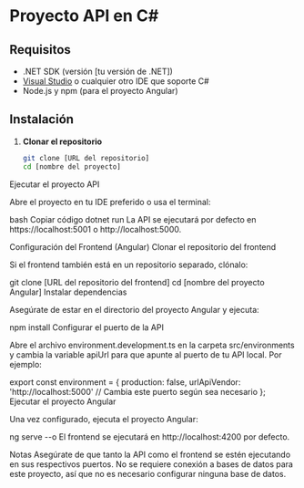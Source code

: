 # Proyecto API en C#

## Requisitos

- .NET SDK (versión [tu versión de .NET])
- [Visual Studio](https://visualstudio.microsoft.com/) o cualquier otro IDE que soporte C#
- Node.js y npm (para el proyecto Angular)

## Instalación

1. **Clonar el repositorio**

   ```bash
   git clone [URL del repositorio]
   cd [nombre del proyecto]
Ejecutar el proyecto API

Abre el proyecto en tu IDE preferido o usa el terminal:

bash
Copiar código
dotnet run
La API se ejecutará por defecto en https://localhost:5001 o http://localhost:5000.

Configuración del Frontend (Angular)
Clonar el repositorio del frontend

Si el frontend también está en un repositorio separado, clónalo:

git clone [URL del repositorio del frontend]
cd [nombre del proyecto Angular]
Instalar dependencias

Asegúrate de estar en el directorio del proyecto Angular y ejecuta:

npm install
Configurar el puerto de la API

Abre el archivo environment.development.ts en la carpeta src/environments y cambia la variable apiUrl para que apunte al puerto de tu API local. Por ejemplo:

export const environment = {
    production: false,
    urlApiVendor: 'http://localhost:5000' // Cambia este puerto según sea necesario
};
Ejecutar el proyecto Angular

Una vez configurado, ejecuta el proyecto Angular:

ng serve --o
El frontend se ejecutará en http://localhost:4200 por defecto.

Notas
Asegúrate de que tanto la API como el frontend se estén ejecutando en sus respectivos puertos.
No se requiere conexión a bases de datos para este proyecto, así que no es necesario configurar ninguna base de datos.
